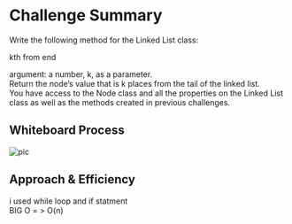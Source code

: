 # Challenge Summary
Write the following method for the Linked List class:  


kth from end  

argument: a number, k, as a parameter.    
Return the node’s value that is k places from the tail of the linked list.    
You have access to the Node class and all the properties on the Linked List class as well as     the methods created in previous challenges.

## Whiteboard Process

![pic](/linked-list/assest/Screenshot%20(134).png)
## Approach & Efficiency
i used while loop and  if statment     
BIG O  = >    O(n)



